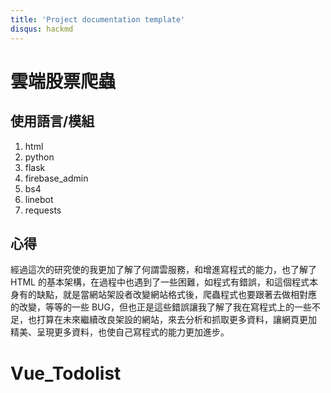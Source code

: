```yaml
---
title: 'Project documentation template'
disqus: hackmd
---
```


雲端股票爬蟲
===

## 使用語言/模組

1. html
2. python
3. flask
4. firebase_admin
5. bs4
6. linebot
7. requests

心得
---
經過這次的研究使的我更加了解了何謂雲服務，和增進寫程式的能力，也了解了
HTML 的基本架構，在過程中也遇到了一些困難，如程式有錯誤，和這個程式本
身有的缺點，就是當網站架設者改變網站格式後，爬蟲程式也要跟著去做相對應
的改變，等等的一些 BUG，但也正是這些錯誤讓我了解了我在寫程式上的一些不
足，也打算在未來繼續改良架設的網站，來去分析和抓取更多資料，讓網頁更加
精美、呈現更多資料，也使自己寫程式的能力更加進步。
# Vue_Todolist
